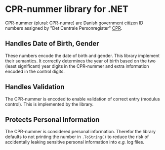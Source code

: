 # CPR-nummer library for .NET

CPR-nummer (plural: CPR-numre) are Danish government citizen ID numbers assigned by "Det Centrale Personregister" [CPR](https://cpr.dk/). 

## Handles Date of Birth, Gender 
These numbers encode the date of birth and gender. This library implement their semantics. It correctly determines the year of birth based on the two (least significant) year digits in the CPR-nummer and extra information encoded in the control digits.

## Handles Validation
The CPR-nummer is encoded to enable validation of correct entry (modulus control). This is implemented by the library.

## Protects Personal Information
The CPR-nummer is considered personal information. Therefor the library defaults to not printing the number in `.ToString()` to reduce the risk of accidentally leaking sensitive personal information into _e.g._ log files.
